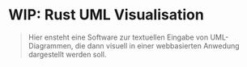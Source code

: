 # WIP: Rust UML Visualisation

> Hier ensteht eine Software zur textuellen Eingabe von UML-Diagrammen,
> die dann visuell in einer webbasierten Anwedung dargestellt werden soll.
>
>